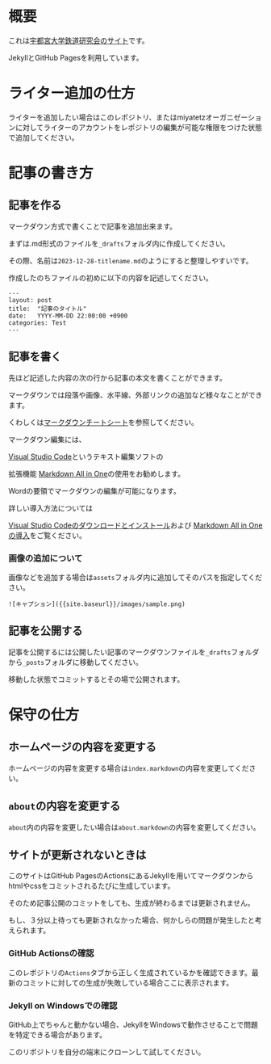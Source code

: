# 概要
これは[宇都宮大学鉄道研究会のサイト](https://miyatetz.github.io/miyaweb/)です。

JekyllとGitHub Pagesを利用しています。

# ライター追加の仕方
ライターを追加したい場合はこのレポジトリ、またはmiyatetzオーガニゼーションに対してライターのアカウントをレポジトリの編集が可能な権限をつけた状態で追加してください。

# 記事の書き方
## 記事を作る
マークダウン方式で書くことで記事を追加出来ます。

まずは.md形式のファイルを`_drafts`フォルダ内に作成してください。

その際、名前は`2023-12-28-titlename.md`のようにすると整理しやすいです。

作成したのちファイルの初めに以下の内容を記述してください。
```
---
layout: post
title:  "記事のタイトル"
date:   YYYY-MM-DD 22:00:00 +0900
categories: Test
---
```




## 記事を書く
先ほど記述した内容の次の行から記事の本文を書くことができます。

マークダウンでは段落や画像、水平線、外部リンクの追加など様々なことができます。

くわしくは[マークダウンチートシート](https://gist.github.com/mignonstyle/083c9e1651d7734f84c99b8cf49d57fa)を参照してください。

マークダウン編集には、

[Visual Studio Code](https://code.visualstudio.com/)というテキスト編集ソフトの

拡張機能 [Markdown All in One](https://marketplace.visualstudio.com/items?itemName=yzhang.markdown-all-in-one)の使用をお勧めします。

Wordの要領でマークダウンの編集が可能になります。

詳しい導入方法については

[Visual Studio Codeのダウンロードとインストール](https://www.javadrive.jp/vscode/install/index1.html)および
[Markdown All in Oneの導入](https://zenn.dev/ctrlkeykoyubi/articles/vscode-markdown-all-in-one)をご覧ください。

### 画像の追加について
画像などを追加する場合は`assets`フォルダ内に追加してそのパスを指定してください。
```
![キャプション]({{site.baseurl}}/images/sample.png)
```

## 記事を公開する
記事を公開するには公開したい記事のマークダウンファイルを`_drafts`フォルダから`_posts`フォルダに移動してください。

移動した状態でコミットするとその場で公開されます。

# 保守の仕方
## ホームページの内容を変更する
ホームページの内容を変更する場合は`index.markdown`の内容を変更してください。

## `about`の内容を変更する
`about`内の内容を変更したい場合は`about.markdown`の内容を変更してください。

## サイトが更新されないときは
このサイトはGitHub PagesのActionsにあるJekyllを用いてマークダウンからhtmlやcssをコミットされるたびに生成しています。

そのため記事公開のコミットをしても、生成が終わるまでは更新されません。

もし、３分以上待っても更新されなかった場合、何かしらの問題が発生したと考えられます。

### GitHub Actionsの確認
このレポジトリの`Actions`タブから正しく生成されているかを確認できます。最新のコミットに対しての生成が失敗している場合ここに表示されます。

### Jekyll on Windowsでの確認
GitHub上でちゃんと動かない場合、JekyllをWindowsで動作させることで問題を特定できる場合があります。

このリポジトリを自分の端末にクローンして試してください。
